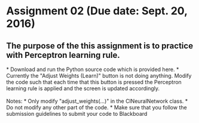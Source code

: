 # Assignment 02 (Due date: Sept. 20, 2016)

<h2>The purpose of the this assignment is to practice with Perceptron learning rule.</h2>
* Download and run the Python source code which is provided here.
* Currently the "Adjust Weights (Learn)" button is not doing anything. Modify the code such that each time that this button is pressed the Perceptron learning rule is applied and the screen is updated accordingly.
<br/><br/>Notes:
* Only modify "adjust_weights(...)" in the ClNeuralNetwork class.
* Do not modify any other part of the code.
* Make sure that you follow the submission guidelines to submit your code to Blackboard
